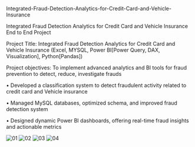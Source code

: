 Integrated-Fraud-Detection-Analytics-for-Credit-Card-and-Vehicle-Insurance

Integrated Fraud Detection Analytics for Credit Card and Vehicle Insurance End to End Project

Project Title: Integrated Fraud Detection Analytics for Credit Card and Vehicle Insurance (Excel, MYSQL, Power BI[Power Query, DAX, Visualization], Python[Pandas])


Project objectives: To implement advanced analytics and BI tools for fraud prevention to detect, reduce, investigate frauds         

    
•	Developed a classification system to detect fraudulent activity related to credit card and Vehicle insurance

•	Managed MySQL databases, optimized schema, and improved fraud detection system

•	Designed dynamic Power BI dashboards, offering real-time fraud insights and actionable metrics



![01](https://github.com/Arijit787/Supply-Chain-and-Operations-Optimization-Analytics/assets/108357674/d4d3a871-03bb-4325-bbcf-ca15edbf904f)
![02](https://github.com/Arijit787/Supply-Chain-and-Operations-Optimization-Analytics/assets/108357674/0e05e3f7-e68b-4df5-a568-dec8b1e7a22c)
![03](https://github.com/Arijit787/Supply-Chain-and-Operations-Optimization-Analytics/assets/108357674/55b81954-1765-42ca-80d1-e78f41501ddf)
![04](https://github.com/Arijit787/Supply-Chain-and-Operations-Optimization-Analytics/assets/108357674/0bd0ff0f-6d67-4bf9-b6e9-ec7f4172d10e)
